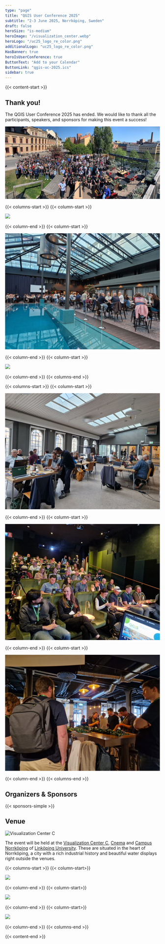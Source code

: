 ```yaml
---
type: "page"
title: "QGIS User Conference 2025"
subtitle: "2-3 June 2025, Norrköping, Sweden"
draft: false
heroSize: "is-medium"
heroImage: "/visualization_center.webp"
heroLogo: "/uc25_logo_re_color.png"
additionalLogo: "uc25_logo_re_color.png"
HasBanner: true
heroIsUserConference: true
ButtonText: "Add to your Calendar"
ButtonLink: "qgis-uc-2025.ics"
sidebar: true
---
```


{{< content-start >}}

## Thank you!

The QGIS User Conference 2025 has ended. We would like to thank all the participants, speakers, and sponsors for making this event a success!

![./images/20250603_151948_qgis_uc_2025_group_photo.jpeg](./images/20250603_151948_qgis_uc_2025_group_photo.jpeg)


{{< columns-start >}}
{{< column-start >}}

![](./images/20250602_090059.jpg)

{{< column-end >}}
{{< column-start >}}

![](./images/20250602_210839.jpg)

{{< column-end >}}
{{< column-start >}}

![](./images/20250605_113535.jpg)

{{< column-end >}}
{{< columns-end >}}

{{< columns-start >}}
{{< column-start >}}

![](./images/20250605_093323.jpg)

{{< column-end >}}
{{< column-start >}}

![](./images/20250602_125447.jpg)

{{< column-end >}}
{{< column-start >}}

![](./images/20250601_195116.jpg)

{{< column-end >}}
{{< columns-end >}}

## Organizers & Sponsors
{{< sponsors-simple >}}

## Venue

<div class="rounded">

![Visualization Center C](./visualization_center.webp)

</div>

The event will be held at the [Visualization Center C](https://www.visualiseringscenter.se/en/), [Cnema](https://cnema.se/)
and [Campus Norrköping](https://liu.se/en/article/campus-norrkoping) of [Linköping University](https://liu.se/en). These are
situated in the heart of Norrköping, a city with a rich industrial history and beautiful water displays right outside
the venues.


{{< columns-start >}}
{{< column-start>}}

![](./globe_c.png)

{{< column-end >}}
{{< column-start>}}

![](./visualcity_ostlanken-2000x1500.webp)

{{< column-end >}}
{{< column-start>}}

![](./Domen-scaled.webp)

{{< column-end >}}
{{< columns-end >}}

{{< content-end >}}
